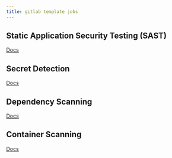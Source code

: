 ```yaml
---
title: gitlab template jobs
---
```


## Static Application Security Testing (SAST)

[Docs](https://docs.gitlab.com/ee/user/application_security/sast/#customizing-the-sast-settings)

## Secret Detection

[Docs](https://docs.gitlab.com/ee/user/application_security/secret_detection)

## Dependency Scanning

[Docs](https://docs.gitlab.com/ee/user/application_security/dependency_scanning/#customizing-the-dependency-scanning-settings)

## Container Scanning

[Docs](https://docs.gitlab.com/ee/user/application_security/container_scanning/)

